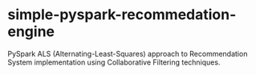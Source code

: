 # simple-pyspark-recommedation-engine
PySpark ALS (Alternating-Least-Squares) approach to Recommendation System implementation using Collaborative Filtering techniques.
